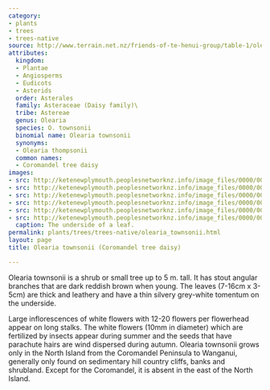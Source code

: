 ```yaml
---
category:
- plants
- trees
- trees-native
source: http://www.terrain.net.nz/friends-of-te-henui-group/table-1/olearia-townsonii-coromandel-tree-daisy.html
attributes:
  kingdom:
  - Plantae
  - Angiosperms
  - Eudicots
  - Asterids
  order: Asterales
  family: Asteraceae (Daisy family)\
  tribe: Astereae
  genus: Olearia
  species: O. townsonii
  binomial name: Olearia townsonii
  synonyms:
  - Olearia thompsonii
  common names:
  - Coromandel tree daisy
images:
- src: http://ketenewplymouth.peoplesnetworknz.info/image_files/0000/0006/2389/Olearia_townsonii__Coromandel_tree_daisy_.JPG
- src: http://ketenewplymouth.peoplesnetworknz.info/image_files/0000/0006/2364/Olearia_townsonii__Coromandel_tree_daisy_-001.JPG
- src: http://ketenewplymouth.peoplesnetworknz.info/image_files/0000/0006/2369/Olearia_townsonii__Coromandel_tree_daisy_-002.JPG
- src: http://ketenewplymouth.peoplesnetworknz.info/image_files/0000/0006/2379/Olearia_townsonii__Coromandel_tree_daisy_-003.JPG
- src: http://ketenewplymouth.peoplesnetworknz.info/image_files/0000/0006/2374/Olearia_townsonii__Coromandel_tree_daisy_-004.JPG
- src: http://ketenewplymouth.peoplesnetworknz.info/image_files/0000/0006/2384/Olearia_townsonii__Coromandel_tree_daisy_-005.JPG
  caption: The underside of a leaf.
permalink: plants/trees/trees-native/olearia_townsonii.html
layout: page
title: Olearia townsonii (Coromandel tree daisy)

---
```

Olearia townsonii is a shrub or small tree up to 5 m. tall. It has stout angular branches that are dark reddish brown when young. The leaves (7-16cm x 3-5cm) are thick and leathery and have a thin silvery grey-white tomentum on the underside.

Large inflorescences of white flowers with 12-20 flowers per flowerhead appear on long stalks. The white flowers (10mm in diameter) which are fertilized by insects appear during summer and the seeds that have parachute hairs are wind dispersed during autumn.
Olearia townsonii grows only in the North Island from the Coromandel Peninsula to Wanganui, generally only found on sedimentary hill country cliffs, banks and shrubland. Except for the Coromandel, it is absent in the east of the North Island.
